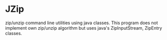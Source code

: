# JZip
zip/unzip command line utilities using java classes. This program does not implement own zip/unzip algorithm but
uses java's ZipInputStream, ZipEntry classes.
